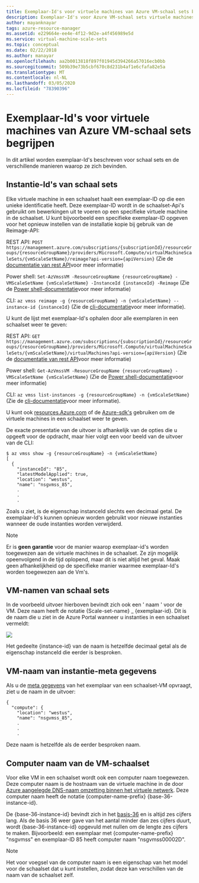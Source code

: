 ```yaml
---
title: Exemplaar-Id's voor virtuele machines van Azure VM-schaal sets begrijpen
description: Exemplaar-Id's voor Azure VM-schaal sets virtuele machines en de verschillende manieren waarop ze zich bevinden.
author: mayanknayar
tags: azure-resource-manager
ms.assetid: e229664e-ee4e-4f12-9d2e-a4f456989e5d
ms.service: virtual-machine-scale-sets
ms.topic: conceptual
ms.date: 02/22/2018
ms.author: manayar
ms.openlocfilehash: aa2b0013818f897f01945d394266a57016ecb0bb
ms.sourcegitcommit: 509b39e73b5cbf670c8d231b4af1e6cfafa82e5a
ms.translationtype: MT
ms.contentlocale: nl-NL
ms.lasthandoff: 03/05/2020
ms.locfileid: "78390396"
---
```

# <a name="understand-instance-ids-for-azure-vm-scale-set-vms"></a>Exemplaar-Id's voor virtuele machines van Azure VM-schaal sets begrijpen
In dit artikel worden exemplaar-Id's beschreven voor schaal sets en de verschillende manieren waarop ze zich bevinden.

## <a name="scale-set-instance-ids"></a>Instantie-Id's van schaal sets

Elke virtuele machine in een schaalset haalt een exemplaar-ID op die een unieke identificatie heeft. Deze exemplaar-ID wordt in de schaalset-Api's gebruikt om bewerkingen uit te voeren op een specifieke virtuele machine in de schaalset. U kunt bijvoorbeeld een specifieke exemplaar-ID opgeven voor het opnieuw instellen van de installatie kopie bij gebruik van de Reimage-API:

REST API: `POST https://management.azure.com/subscriptions/{subscriptionId}/resourceGroups/{resourceGroupName}/providers/Microsoft.Compute/virtualMachineScaleSets/{vmScaleSetName}/reimage?api-version={apiVersion}` (Zie de [documentatie van rest API](https://docs.microsoft.com/rest/api/compute/virtualmachinescalesets/reimage)voor meer informatie)

Power shell: `Set-AzVmssVM -ResourceGroupName {resourceGroupName} -VMScaleSetName {vmScaleSetName} -InstanceId {instanceId} -Reimage` (Zie de [Power shell-documentatie](https://docs.microsoft.com/powershell/module/az.compute/set-azvmssvm)voor meer informatie)

CLI: `az vmss reimage -g {resourceGroupName} -n {vmScaleSetName} --instance-id {instanceId}` (Zie de [cli-documentatie](https://docs.microsoft.com/cli/azure/vmss?view=azure-cli-latest)voor meer informatie).

U kunt de lijst met exemplaar-Id's ophalen door alle exemplaren in een schaalset weer te geven:

REST API: `GET https://management.azure.com/subscriptions/{subscriptionId}/resourceGroups/{resourceGroupName}/providers/Microsoft.Compute/virtualMachineScaleSets/{vmScaleSetName}/virtualMachines?api-version={apiVersion}` (Zie de [documentatie van rest API](https://docs.microsoft.com/rest/api/compute/virtualmachinescalesetvms/list)voor meer informatie)

Power shell: `Get-AzVmssVM -ResourceGroupName {resourceGroupName} -VMScaleSetName {vmScaleSetName}` (Zie de [Power shell-documentatie](https://docs.microsoft.com/powershell/module/az.compute/get-azvmssvm)voor meer informatie)

CLI: `az vmss list-instances -g {resourceGroupName} -n {vmScaleSetName}` (Zie de [cli-documentatie](https://docs.microsoft.com/cli/azure/vmss?view=azure-cli-latest)voor meer informatie).

U kunt ook [resources.Azure.com](https://resources.azure.com) of de [Azure-sdk's](https://azure.microsoft.com/downloads/) gebruiken om de virtuele machines in een schaalset weer te geven.

De exacte presentatie van de uitvoer is afhankelijk van de opties die u opgeeft voor de opdracht, maar hier volgt een voor beeld van de uitvoer van de CLI:

```
$ az vmss show -g {resourceGroupName} -n {vmScaleSetName}
[
  {
    "instanceId": "85",
    "latestModelApplied": true,
    "location": "westus",
    "name": "nsgvmss_85",
    .
    .
    .
```

Zoals u ziet, is de eigenschap instanceId slechts een decimaal getal. De exemplaar-Id's kunnen opnieuw worden gebruikt voor nieuwe instanties wanneer de oude instanties worden verwijderd.

>[!NOTE]
> Er is **geen garantie** voor de manier waarop exemplaar-id's worden toegewezen aan de virtuele machines in de schaalset. Ze zijn mogelijk opeenvolgend in de tijd oplopend, maar dit is niet altijd het geval. Maak geen afhankelijkheid op de specifieke manier waarmee exemplaar-Id's worden toegewezen aan de Vm's.

## <a name="scale-set-vm-names"></a>VM-namen van schaal sets

In de voorbeeld uitvoer hierboven bevindt zich ook een ' naam ' voor de VM. Deze naam heeft de notatie {Scale-set-name} _ {exemplaar-id}. Dit is de naam die u ziet in de Azure Portal wanneer u instanties in een schaalset vermeldt:

![](./media/virtual-machine-scale-sets-instance-ids/vmssInstances.png)

Het gedeelte {instance-id} van de naam is hetzelfde decimaal getal als de eigenschap instanceId die eerder is besproken.

## <a name="instance-metadata-vm-name"></a>VM-naam van instantie-meta gegevens

Als u de [meta gegevens](../virtual-machines/windows/instance-metadata-service.md) van het exemplaar van een schaalset-VM opvraagt, ziet u de naam in de uitvoer:

```
{
  "compute": {
    "location": "westus",
    "name": "nsgvmss_85",
    .
    .
    .
```

Deze naam is hetzelfde als de eerder besproken naam.

## <a name="scale-set-vm-computer-name"></a>Computer naam van de VM-schaalset

Voor elke VM in een schaalset wordt ook een computer naam toegewezen. Deze computer naam is de hostnaam van de virtuele machine in de door [Azure aangelegde DNS-naam omzetting binnen het virtuele netwerk](../virtual-network/virtual-networks-name-resolution-for-vms-and-role-instances.md). Deze computer naam heeft de notatie {computer-name-prefix} {base-36-instance-id}.

De {base-36-instance-id} bevindt zich in het [basis-36](https://en.wikipedia.org/wiki/Base36) en is altijd zes cijfers lang. Als de basis 36 weer gave van het aantal minder dan zes cijfers duurt, wordt {base-36-instance-id} opgevuld met nullen om de lengte zes cijfers te maken. Bijvoorbeeld: een exemplaar met {computer-name-prefix} "nsgvmss" en exemplaar-ID 85 heeft computer naam "nsgvmss00002D".

>[!NOTE]
> Het voor voegsel van de computer naam is een eigenschap van het model voor de schaalset dat u kunt instellen, zodat deze kan verschillen van de naam van de schaalset zelf.
